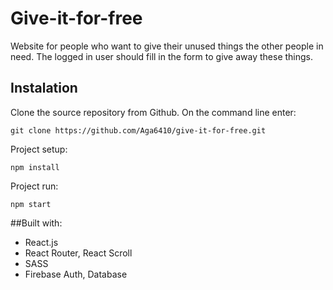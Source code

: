 # Give-it-for-free 
Website for people who want to give their unused things the other people in need. The logged in user should fill in the form to give away these things. 

## Instalation 

Clone the source repository from Github. On the command line enter:

```
git clone https://github.com/Aga6410/give-it-for-free.git
```

Project setup:

```
npm install
```

Project run:

```
npm start
```

##Built with:
* React.js
* React Router, React Scroll
* SASS
* Firebase Auth, Database



